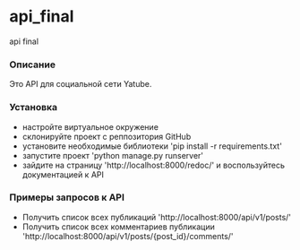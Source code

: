 # api_final
api final

### Описание
Это API для социальной сети Yatube. 
### Установка
- настройте виртуальное окружение
- склонируйте проект с реппозитория GitHub
- установите необходимые библиотеки 
    'pip install -r requirements.txt'
- запустите проект
    'python manage.py runserver'
- зайдите на страницу 'http://localhost:8000/redoc/' и воспользуйтесь документацией к API
### Примеры запросов к API
- Получить список всех публикаций
    'http://localhost:8000/api/v1/posts/'
- Получить список всех комментариев публикации
    'http://localhost:8000/api/v1/posts/{post_id}/comments/'

